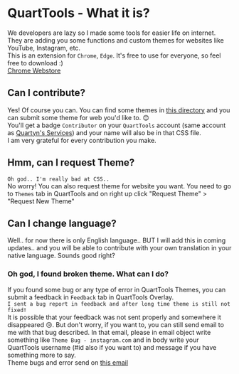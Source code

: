# QuartTools - What it is?
We developers are lazy so I made some tools for easier life on internet. They are adding you some functions and custom themes for websites like YouTube, Instagram, etc.  
This is an extension for `Chrome`, `Edge`. It's free to use for everyone, so feel free to download :)  
[Chrome Webstore](https://quartyn.ml/tools?utm_source=github&q_content=readme)

## Can I contribute?
Yes! Of course you can. You can find some themes in [this directory](/design/themes/) and you can submit some theme for web you'd like to. 😊  
You'll get a badge `Contributor` on your `QuartTools` account (same account as [Quartyn's Services](https://quartyn.ml/account/)) and your name will also be in that CSS file.  
I am very grateful for every contribution you make.

## Hmm, can I request Theme?
```Oh god.. I'm really bad at CSS..```   
No worry! You can also request theme for website you want. You need to go to `Themes` tab in QuartTools and on right up click "Request Theme" > "Request New Theme"

## Can I change language?
Well.. for now there is only English language.. BUT I will add this in coming updates.. and you will be able to contribute with your own translation in your native language. Sounds good right?

### Oh god, I found broken theme. What can I do?
If you found some bug or any type of error in QuartTools Themes, you can submit a feedback in `Feedback` tab in QuartTools Overlay.   
```I sent a bug report in feedback and after long time theme is still not fixed!```    
It is possible that your feedback was not sent properly and somewhere it disappeared 😢. But don't worry, if you want to, you can still send email to me with that bug described. In that email, please in email object write something like `Theme Bug - instagram.com` and in body write your QuartTools username (#id also if you want to) and message if you have something more to say.   
Theme bugs and error send on [this email](themes@quartyn.ml)
